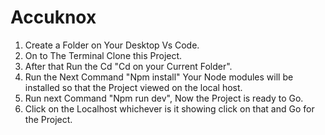 # Accuknox
1. Create a Folder on Your Desktop Vs Code.
2. On to The Terminal Clone this Project.
3. After that Run the Cd "Cd on your Current Folder".
4. Run the Next Command "Npm install" Your Node modules will be installed so that the Project viewed on the local host.
5. Run next Command "Npm run dev", Now the Project is ready to Go.
6. Click on the Localhost whichever is it showing click on that and Go for the Project.
